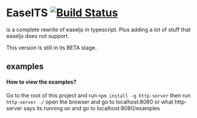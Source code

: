 # EaselTS [![Build Status](https://travis-ci.org/mientjan/EaselTS.svg?branch=typescript.1.5.3)](https://travis-ci.org/mientjan/EaselTS)

is a complete rewrite of easeljs in typescript. Plus adding a lot of stuff that easeljs does not support.

This version is still in its BETA stage.

## examples

#### How to view the examples?
Go to the root of this project and run `npm install -g http-server`
then run `http-server ./`
open the browser and go to localhost:8080 or what http-server says its running on
and go to localhost:8080/examples
